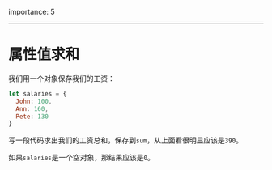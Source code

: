 importance: 5

---

# 属性值求和

我们用一个对象保存我们的工资：

```js
let salaries = {
  John: 100,
  Ann: 160,
  Pete: 130
}
```

写一段代码求出我们的工资总和，保存到`sum`，从上面看很明显应该是`390`。

如果`salaries`是一个空对象，那结果应该是`0`。